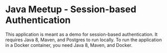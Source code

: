 # Java Meetup - Session-based Authentication
This application is meant as a demo for session-based authentication.
It requires Java 8, Maven, and Postgres to run locally.
To run the application in a Docker container, you need Java 8, Maven, and Docker.
